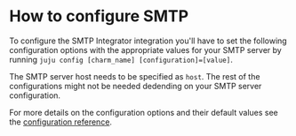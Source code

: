 # How to configure SMTP

To configure the SMTP Integrator integration you'll have to set the following configuration options with the appropriate values for your SMTP server by running `juju config [charm_name] [configuration]=[value]`.

The SMTP server host needs to be specified as `host`. The rest of the configurations might not be needed dedending on your SMTP server configuration.

For more details on the configuration options and their default values see the [configuration reference](https://charmhub.io/smtp-integrator/configure).
